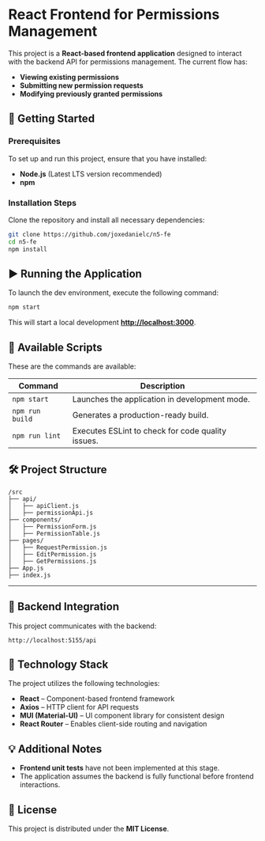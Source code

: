 # **React Frontend for Permissions Management**

This project is a **React-based frontend application** designed to interact with the backend API for permissions management. The current flow has:

- **Viewing existing permissions**
- **Submitting new permission requests**
- **Modifying previously granted permissions**

## **🚀 Getting Started**

### **Prerequisites**

To set up and run this project, ensure that you have installed:

- **Node.js** (Latest LTS version recommended)
- **npm**

### **Installation Steps**

Clone the repository and install all necessary dependencies:

```bash
git clone https://github.com/joxedanielc/n5-fe
cd n5-fe
npm install
```

## **▶ Running the Application**

To launch the dev environment, execute the following command:

```bash
npm start
```

This will start a local development **[http://localhost:3000](http://localhost:3000)**.

## **📌 Available Scripts**

These are the commands are available:

| Command         | Description                                       |
| --------------- | ------------------------------------------------- |
| `npm start`     | Launches the application in development mode.     |
| `npm run build` | Generates a production-ready build.               |
| `npm run lint`  | Executes ESLint to check for code quality issues. |

## **🛠 Project Structure**

```
/src
├── api/
│   ├── apiClient.js
│   ├── permissionApi.js
├── components/
│   ├── PermissionForm.js
│   ├── PermissionTable.js
├── pages/
│   ├── RequestPermission.js
│   ├── EditPermission.js
│   ├── GetPermissions.js
├── App.js
├── index.js
```

---

## **🔗 Backend Integration**

This project communicates with the backend:

```
http://localhost:5155/api
```

## **🎨 Technology Stack**

The project utilizes the following technologies:

- **React** – Component-based frontend framework
- **Axios** – HTTP client for API requests
- **MUI (Material-UI)** – UI component library for consistent design
- **React Router** – Enables client-side routing and navigation

## **💡 Additional Notes**

- **Frontend unit tests** have not been implemented at this stage.
- The application assumes the backend is fully functional before frontend interactions.

## **📜 License**

This project is distributed under the **MIT License**.
